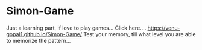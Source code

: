 # Simon-Game

Just a learning part, if love to play games...
Click here.... https://venu-gopal1.github.io/Simon-Game/
Test your memory, till what level you are able to memorize the pattern...
